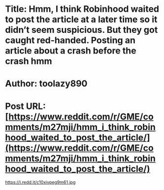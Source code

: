 # Title: Hmm, I think Robinhood waited to post the article at a later time so it didn’t seem suspicious. But they got caught red-handed. Posting an article about a crash before the crash hmm
# Author: toolazy890
# Post URL: [https://www.reddit.com/r/GME/comments/m27mji/hmm_i_think_robinhood_waited_to_post_the_article/](https://www.reddit.com/r/GME/comments/m27mji/hmm_i_think_robinhood_waited_to_post_the_article/)


https://i.redd.it/c10xivpeg9m61.jpg